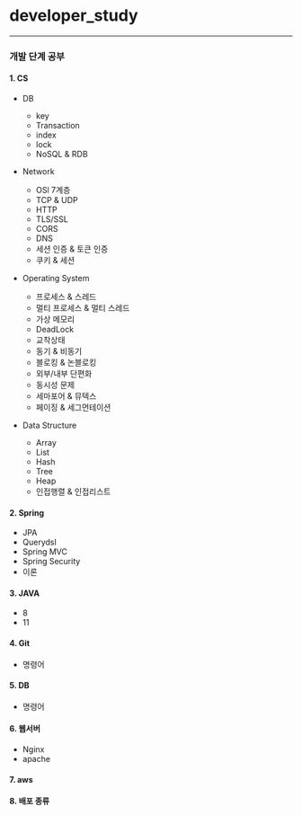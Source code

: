 # developer_study
----
### 개발 단계 공부

#### 1. CS
+ DB
  - key
  - Transaction
  - index
  - lock
  - NoSQL & RDB
 
    
+ Network
    - OSl 7계층
    - TCP & UDP
    - HTTP
    - TLS/SSL
    - CORS
    - DNS
    - 세션 인증 & 토큰 인증
    - 쿠키 & 세션
 
      
+ Operating System
    - 프로세스 & 스레드
    - 멀티 프로세스 & 멀티 스레드
    - 가상 메모리
    - DeadLock
    - 교착상태
    - 동기 & 비동기
    - 블로킹 & 논블로킹
    - 외부/내부 단편화
    - 동시성 문제
    - 세마포어 & 뮤텍스
    - 페이징 & 세그먼테이션
 
      
+ Data Structure
    - Array
    - List
    - Hash
    - Tree
    - Heap
    - 인접행렬 & 인접리스트
      

#### 2. Spring
  - JPA
  - Querydsl
  - Spring MVC
  - Spring Security
  - 이론
      

#### 3. JAVA
  - 8
  - 11
      

#### 4. Git
  - 명령어
      
      
#### 5. DB
  - 명령어
      

#### 6. 웹서버
  - Nginx
  - apache


#### 7. aws


#### 8. 배포 종류


  
  
